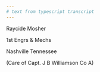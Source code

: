 ```yaml
---
# text from typescript transcript
---
```

Raycide Mosher 

1st Engrs & Mechs

Nashville Tennessee

(Care of Capt. J B Williamson Co A)